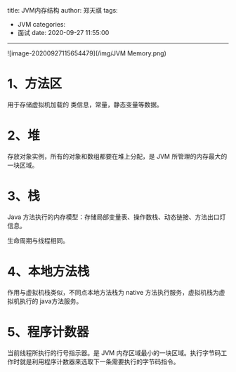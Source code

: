 title: JVM内存结构
author: 郑天祺
tags:
  - JVM
categories:
  - 面试
date: 2020-09-27 11:55:00

---

![image-20200927115654479](/img/JVM Memory.png)

# 1、方法区

用于存储虚拟机加载的 类信息，常量，静态变量等数据。

# 2、堆

存放对象实例，所有的对象和数组都要在堆上分配，是 JVM 所管理的内存最大的一块区域。

# 3、栈

Java 方法执行的内存模型：存储局部变量表、操作数栈、动态链接、方法出口灯信息。

生命周期与线程相同。

# 4、本地方法栈

作用与虚拟机栈类似，不同点本地方法栈为 native 方法执行服务，虚拟机栈为虚拟机执行的 java方法服务。

# 5、程序计数器

当前线程所执行的行号指示器。是 JVM 内存区域最小的一块区域。执行字节码工作时就是利用程序计数器来选取下一条需要执行的字节码指令。
